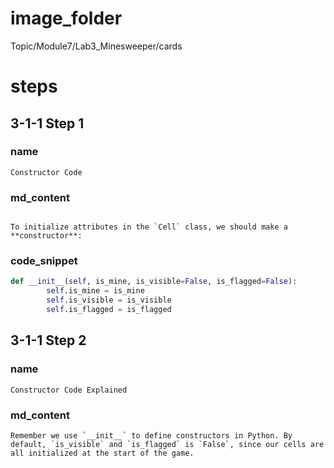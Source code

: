 # image_folder
Topic/Module7/Lab3_Minesweeper/cards

# steps

## 3-1-1 Step 1
### name
```
Constructor Code
```
### md_content
```

To initialize attributes in the `Cell` class, we should make a **constructor**: 
```

### code_snippet
```python
def __init__(self, is_mine, is_visible=False, is_flagged=False):
        self.is_mine = is_mine
        self.is_visible = is_visible
        self.is_flagged = is_flagged
```

## 3-1-1 Step 2
### name
```
Constructor Code Explained
```
### md_content
```
Remember we use `__init__` to define constructors in Python. By default, `is_visible` and `is_flagged` is `False`, since our cells are all initialized at the start of the game. 
```